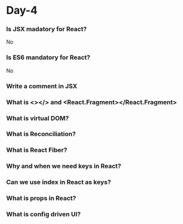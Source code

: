 # Day-4

### Is JSX madatory for React?
No

### Is ES6 mandatory for React?
No

### Write a comment in JSX

### What is <></> and <React.Fragment></React.Fragment>

### What is virtual DOM?

### What is Reconciliation?

### What is React Fiber?

### Why and when we need keys in React?

### Can we use index in React as keys?

### What is props in React?

### What is config driven UI?

